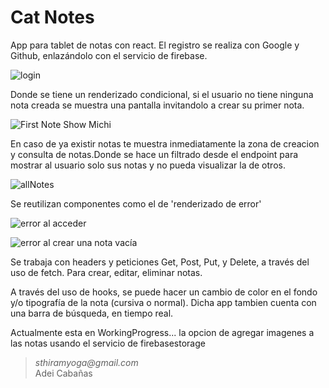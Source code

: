 # Cat Notes
App para tablet de notas con react. El registro se realiza con Google y Github, enlazándolo con el servicio de firebase.

![login](https://user-images.githubusercontent.com/101679628/218888313-0fda563b-f8df-45d4-a7b8-e07794e319c3.png)

Donde se tiene un renderizado condicional, si el usuario no tiene ninguna nota creada se muestra una pantalla invitandolo a crear su primer nota. 

![First Note Show Michi](https://user-images.githubusercontent.com/101679628/218888585-d4cbb0b3-b454-4c83-b544-f09d5cb6c4c0.png)

En caso de ya existir notas te muestra inmediatamente la zona de creacion y consulta de notas.Donde se hace un filtrado desde el endpoint para mostrar al usuario solo sus notas y no pueda visualizar la de otros.

![allNotes](https://user-images.githubusercontent.com/101679628/218888791-58ad379e-9bd9-45a5-9862-8e578015788f.png)

Se reutilizan componentes como el de 'renderizado de error'

![error al acceder](https://user-images.githubusercontent.com/101679628/218887986-19f82665-776d-455b-9b71-1028737b8ac2.png)


![error al crear una nota vacía](https://user-images.githubusercontent.com/101679628/218887910-cf63e6fd-9586-48d3-937e-108e4f565d65.png)

 Se trabaja con headers y peticiones Get, Post, Put, y Delete, a través del uso de fetch. Para crear, editar, eliminar notas.
 
 A través del uso de hooks, se puede hacer un cambio de color en el fondo y/o tipografía de la nota (cursiva o normal). Dicha app tambien cuenta con una barra de búsqueda, en tiempo real.

Actualmente esta en WorkingProgress... la opcion de agregar imagenes a las notas usando el servicio de firebasestorage

 >_sthiramyoga@gmail.com_  
 >Adei Cabañas